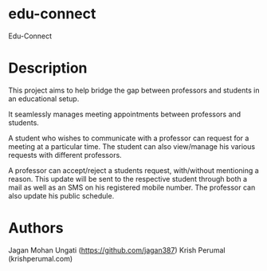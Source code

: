 edu-connect
===========

Edu-Connect

Description
===========

This project aims to help bridge the gap between professors and students in an educational setup.

It seamlessly manages meeting appointments between professors and students.

A student who wishes to communicate with a professor can request for a meeting at a particular time. The student can also view/manage his various requests with different professors.

A professor can accept/reject a students request, with/without mentioning a reason. This update will be sent to the respective student through both a mail as well as an SMS on his registered mobile number. The professor can also update his public schedule.

Authors
=======
Jagan Mohan Ungati (https://github.com/jagan387)
Krish Perumal (krishperumal.com)
